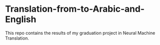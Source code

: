 # Translation-from-to-Arabic-and-English
This repo contains the results of my graduation project in Neural Machine Translation.
